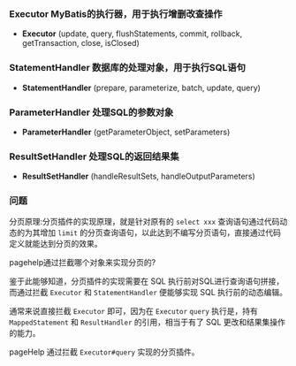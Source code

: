 ### **Executor** MyBatis的执行器，用于执行增删改查操作

- **Executor** (update, query, flushStatements, commit, rollback, getTransaction, close, isClosed)

### StatementHandler 数据库的处理对象，用于执行SQL语句

- **StatementHandler** (prepare, parameterize, batch, update, query)

### ParameterHandler 处理SQL的参数对象

- **ParameterHandler** (getParameterObject, setParameters)

### ResultSetHandler 处理SQL的返回结果集

- **ResultSetHandler** (handleResultSets, handleOutputParameters)

### 问题

分页原理:分页插件的实现原理，就是针对原有的 `select xxx` 查询语句通过代码动态的为其增加 `limit` 的分页查询语句，以此达到不编写分页语句，直接通过代码定义就能达到分页的效果。

pagehelp通过拦截哪个对象来实现分页的?

鉴于此能够知道，分页插件的实现需要在 SQL 执行前对SQL进行查询语句拼接，而通过拦截 `Executor` 和 `StatementHandler` 便能够实现 SQL 执行前的动态编辑。

通常来说直接拦截 `Executor` 即可，因为在 `Executor` `query` 执行是，持有 `MappedStatement` 和 `ResultHandler` 的引用，相当于有了 SQL 更改和结果集操作的能力。

pageHelp 通过拦截 `Executor#query` 实现的分页插件。

